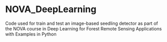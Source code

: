 # NOVA_DeepLearning
Code used for train and test an image-based seedling detector as part of the NOVA course in Deep Learning for Forest Remote Sensing Applications with Examples in Python
